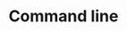 ---
layout: default
title: Command line
parent: Documentation
has_children: true
nav_order: 3
description: "Command line documentation"
permalink: /Documentation/CommandLine
---